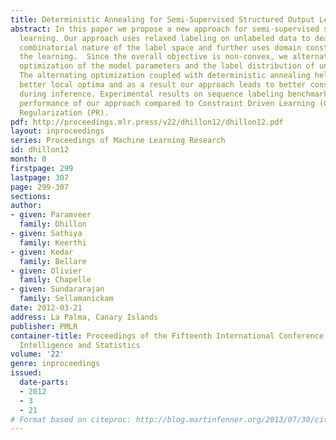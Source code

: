 ```yaml
---
title: Deterministic Annealing for Semi-Supervised Structured Output Learning
abstract: In this paper we propose a new approach for semi-supervised structured output
  learning. Our approach uses relaxed labeling on unlabeled data to deal with the
  combinatorial nature of the label space and further uses domain constraints to guide
  the learning.  Since the overall objective is non-convex, we alternate between the
  optimization of the model parameters and the label distribution of unlabeled data.
  The alternating optimization coupled with deterministic annealing helps us achieve
  better local optima and as a result our approach leads to better constraint satisfaction
  during inference. Experimental results on sequence labeling benchmarks show superior
  performance of our approach compared to Constraint Driven Learning (CoDL) and Posterior
  Regularization (PR).
pdf: http://proceedings.mlr.press/v22/dhillon12/dhillon12.pdf
layout: inproceedings
series: Proceedings of Machine Learning Research
id: dhillon12
month: 0
firstpage: 299
lastpage: 307
page: 299-307
sections: 
author:
- given: Paramveer
  family: Dhillon
- given: Sathiya
  family: Keerthi
- given: Kedar
  family: Bellare
- given: Olivier
  family: Chapelle
- given: Sundararajan
  family: Sellamanickam
date: 2012-03-21
address: La Palma, Canary Islands
publisher: PMLR
container-title: Proceedings of the Fifteenth International Conference on Artificial
  Intelligence and Statistics
volume: '22'
genre: inproceedings
issued:
  date-parts:
  - 2012
  - 3
  - 21
# Format based on citeproc: http://blog.martinfenner.org/2013/07/30/citeproc-yaml-for-bibliographies/
---
```

